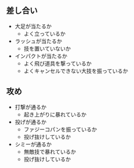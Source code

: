 ## 差し合い

- 大足が当たるか
  - よく立っているか
- ラッシュが当たるか
  - 技を置いていないか
- インパクトが当たるか
  - よく飛び道具を撃っているか
  - よくキャンセルできない大技を振っているか

## 攻め

- 打撃が通るか
  - 起き上がりに暴れているか
- 投げが通るか
  - ファジーコパンを振っているか
  - 投げ抜けしているか
- シミーが通るか
  - 無敵技で暴れているか
  - 投げ抜けしているか
